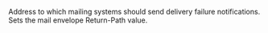 Address to which mailing systems should send delivery failure notifications. Sets the mail envelope Return-Path value.
